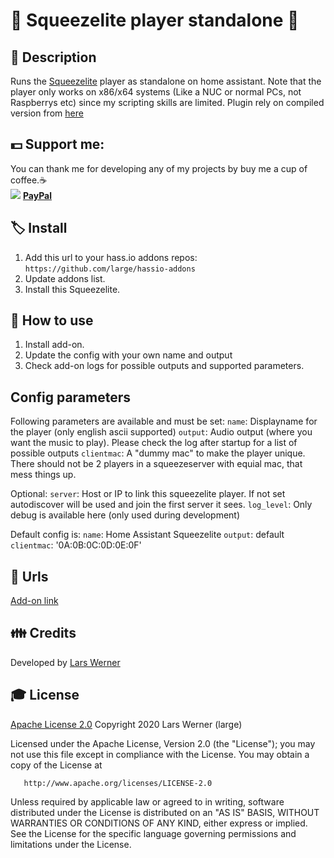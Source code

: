 # 🥧 Squeezelite player standalone 🥧

## 📄 Description
Runs the [Squeezelite](https://github.com/ralph-irving/squeezelite) player as standalone on home assistant.
Note that the player only works on x86/x64 systems (Like a NUC or normal PCs, not Raspberrys etc) since my scripting skills are limited.
Plugin rely on compiled version from [here](https://sourceforge.net/projects/lmsclients/files/squeezelite/linux/)

## 💵 Support me:  
  You can thank me for developing any of my projects by buy me a cup of coffee.☕ \
  ![](https://github.com/large/raw/master/assets/imgs/paypal_logo.jpg) [**PayPal**](https://paypal.me/mrlarswerner)

## 🏷 Install
1. Add this url to your hass.io addons repos: \
`https://github.com/large/hassio-addons`
2. Update addons list.
3. Install this Squeezelite.

## 🧰 How to use
1. Install add-on.
2. Update the config with your own name and output
3. Check add-on logs for possible outputs and supported parameters.

## Config parameters
Following parameters are available and must be set:
```name```: Displayname for the player (only english ascii supported)
```output```: Audio output (where you want the music to play). Please check the log after startup for a list of possible outputs
```clientmac```: A "dummy mac" to make the player unique. There should not be 2 players in a squeezeserver with equial mac, that mess things up.

Optional:
```server```: Host or IP to link this squeezelite player. If not set autodiscover will be used and join the first server it sees.
```log_level```: Only debug is available here (only used during development)

Default config is:
```name```: Home Assistant Squeezelite
```output```: default
```clientmac```: '0A:0B:0C:0D:0E:0F'

## 🧷 Urls
[Add-on link](https://github.com/large/hassio-addons/tree/master/squeezelite)

## 👪 Credits
Developed by [Lars Werner](https://github.com/large)

## 🎓 License
   [Apache License 2.0](https://github.com/large/hassio-addons/blob/master/squeezelite/LICENSE.md)
   Copyright 2020 Lars Werner (large)

   Licensed under the Apache License, Version 2.0 (the "License");
   you may not use this file except in compliance with the License.
   You may obtain a copy of the License at

       http://www.apache.org/licenses/LICENSE-2.0

   Unless required by applicable law or agreed to in writing, software
   distributed under the License is distributed on an "AS IS" BASIS,
   WITHOUT WARRANTIES OR CONDITIONS OF ANY KIND, either express or implied.
   See the License for the specific language governing permissions and
   limitations under the License.
